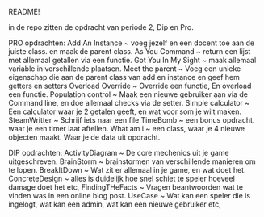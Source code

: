 README!

in de repo zitten de opdracht van periode 2, Dip en Pro.

PRO opdrachten:
  Add An Instance  ~  voeg jezelf en een docent toe aan de juiste class. en maak de parent class.
  As You Command  ~  return een lijst met allemaal getallen via een functie.
  Got You In My Sight  ~  maak allemaal variable in verschillende plaatsen.
  Meet the parent  ~  Voeg een unieke eigenschap die aan de parent class van add en instance en geef hem getters en setters
  Overload Override  ~  Override een functie, En overload een functie.
  Population control  ~  Maak een nieuwe gebruiker aan via de Command line, en doe allemaal checks via de setter.
  Simple calculator  ~  Een calculator waar je 2 getalen geeft, en wat voor som je wilt maken.
  SteamWritter  ~  Schrijf iets naar een file
  TimeBomb  ~  een bonus opdracht. waar je een timer laat aftellen.
  What am i  ~  een class, waar je 4 nieuwe objecten maakt. Waar je de data uit opdracht.


DIP opdrachten:
  ActivityDiagram  ~ De core mechenics uit je game uitgeschreven.
  BrainStorm  ~  brainstormen van verschillende manieren om te lopen.
  BreakItDown  ~  Wat zit er allemaal in je game, en wat doet het.
  ConcreteDesign  ~ alles is duidelijk hoe snel schiet te speler hoeveel damage doet het etc,
  FindingTHeFacts  ~  Vragen beantwoorden wat te vinden was in een online blog post.
  UseCase  ~  Wat kan een speler die is ingelogt, wat kan een admin, wat kan een nieuwe gebruiker etc,